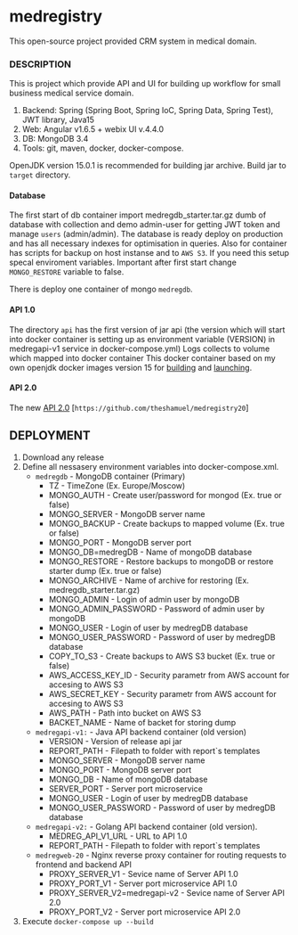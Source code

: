# medregistry
This open-source project provided CRM system in medical domain. 

### DESCRIPTION
This is project which provide API and UI for building up workflow for small business medical service domain.

1. Backend: Spring (Spring Boot, Spring IoC, Spring Data, Spring Test), JWT library, Java15
1. Web: Angular v1.6.5 + webix UI v.4.4.0
1. DB: MongoDB 3.4
1. Tools: git, maven, docker, docker-compose.


OpenJDK version 15.0.1 is recommended for building jar archive. Build jar to `target` directory.

#### Database
The first start of db container import medregdb_starter.tar.gz dumb of database with collection and demo admin-user for getting JWT token and manage `users` (admin/admin). The database is ready deploy on production and has all necessary indexes for optimisation in queries. Also for container has scripts for backup on host instanse and to `AWS S3`. If you need this setup specal enviroment variables.
Important after first start change `MONGO_RESTORE` variable to false.

There is deploy one container of mongo `medregdb`.

#### API 1.0
The directory `api` has the first version of jar api (the version which will start into docker container is setting up as environment variable (VERSION) in medregapi-v1 service in docker-compose.yml)
Logs collects to volume which mapped into docker container
This docker container based on my own openjdk docker images version 15 for [building](https://hub.docker.com/repository/docker/theshamuel/baseing-java-build) and [launching](https://hub.docker.com/repository/docker/theshamuel/baseing-java-app).


#### API 2.0
The new [API 2.0](https://github.com/theshamuel/medregistry20) [`https://github.com/theshamuel/medregistry20`]


## DEPLOYMENT
1. Download any release
1. Define all nessasery environment variables into docker-compose.xml. 
    - `medregdb`  - MongoDB container (Primary)
        - TZ - TimeZone (Ex. Europe/Moscow)
        - MONGO_AUTH - Create user/password for mongod (Ex. true or false)
        - MONGO_SERVER - MongoDB server name
        - MONGO_BACKUP - Create backups to mapped volume (Ex. true or false)
        - MONGO_PORT   - MongoDB server port
        - MONGO_DB=medregDB - Name of mongoDB database
        - MONGO_RESTORE - Restore backups to mongoDB or restore starter dump (Ex. true or false)
        - MONGO_ARCHIVE - Name of archive for restoring (Ex. medregdb_starter.tar.gz)
        - MONGO_ADMIN - Login of admin user by mongoDB
        - MONGO_ADMIN_PASSWORD - Password of admin user by mongoDB
        - MONGO_USER - Login of user by medregDB database
        - MONGO_USER_PASSWORD - Password of user by medregDB database
        - COPY_TO_S3 - Create backups to AWS S3 bucket (Ex. true or false)
        - AWS_ACCESS_KEY_ID - Security parametr from AWS account for accesing to AWS S3
        - AWS_SECRET_KEY - Security parametr from AWS account for accesing to AWS S3
        - AWS_PATH -  Path into bucket on AWS S3
        - BACKET_NAME - Name of backet for storing dump
    - `medregapi-v1:` - Java API backend container (old version)
        - VERSION - Version of release api jar
        - REPORT_PATH - Filepath to folder with report`s templates
        - MONGO_SERVER - MongoDB server name
        - MONGO_PORT - MongoDB server port
        - MONGO_DB - Name of mongoDB database
        - SERVER_PORT - Server port microservice
        - MONGO_USER - Login of user by medregDB database
        - MONGO_USER_PASSWORD - Password of user by medregDB database
    - `medregapi-v2:` - Golang API backend container (old version).
        - MEDREG_API_V1_URL - URL to API 1.0
        - REPORT_PATH - Filepath to folder with report`s templates
    - `medregweb-20` - Nginx reverse proxy container for routing requests to frontend and backend API
        - PROXY_SERVER_V1 - Sevice name of Server API 1.0
        - PROXY_PORT_V1 - Server port microservice API 1.0
        - PROXY_SERVER_V2=medregapi-v2 - Sevice name of Server API 2.0
        - PROXY_PORT_V2 - Server port microservice API 2.0
1. Execute `docker-compose up --build`